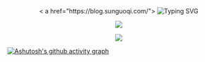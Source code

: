 
<div align="center">

  <!-- dynamic typing effect 动态打字效果 -->
  <div align="center">
    < a href="https://blog.sunguoqi.com/">
      <img src="https://readme-typing-svg.demolab.com?font=Fira+Code&pause=1000&width=435&lines=工作再忙，也要记得开心;祝您今天愉快!&center=true&size=27" alt="Typing SVG" />
    </ a>
  </div>

  <!-- knock code pictures 敲代码的图片 -->
  <img src="https://cdn.jsdelivr.net/gh/sun0225SUN/sun0225SUN/assets/images/coding.gif" /><br>

<!-- just img 图片 -->
<img src="https://cdn.jsdelivr.net/gh/sun0225SUN/sun0225SUN/assets/images/icon.png" /></div>

[![Ashutosh's github activity graph](https://github-readme-activity-graph.cyclic.app/graph?username=networkzfh&theme=dracula)](https://github.com/ashutosh00710/github-readme-activity-graph)

